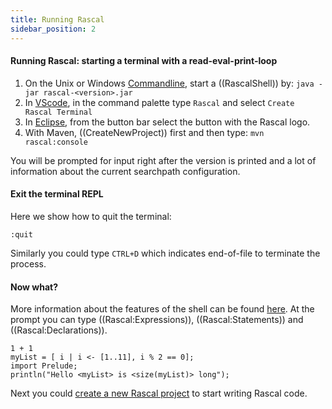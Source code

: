 ```yaml
---
title: Running Rascal
sidebar_position: 2
---
```


#### Running Rascal: starting a terminal with a read-eval-print-loop

1. On the Unix or Windows [Commandline]((RunningRascal-Commandline)), start a ((RascalShell)) by: `java -jar rascal-<version>.jar`
2. In [VScode]((RunningRascal-VScode)), in the command palette type `Rascal` and select `Create Rascal Terminal`
3. In [Eclipse]((RunningRascal-Eclipse)), from the button bar select the button with the Rascal logo.
4. With Maven, ((CreateNewProject)) first and then type: `mvn rascal:console`

You will be prompted for input right after the version is printed and a lot of information about the current searchpath configuration. 

#### Exit the terminal REPL

Here we show how to quit the terminal:
```rascal
:quit
```

Similarly you could type `CTRL+D` which indicates end-of-file to terminate the process. 

#### Now what?

More information about the features of the shell can be found [here]((RascalShell)). At the prompt you can type ((Rascal:Expressions)), ((Rascal:Statements)) and ((Rascal:Declarations)).

```rascal-shell
1 + 1
myList = [ i | i <- [1..11], i % 2 == 0];
import Prelude;
println("Hello <myList> is <size(myList)> long");
```

Next you could [create a new Rascal project]((CreateNewProject)) to start writing Rascal code.
